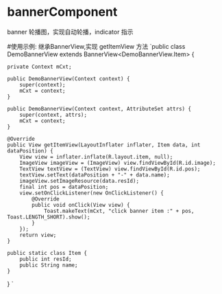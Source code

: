 # bannerComponent
banner 轮播图，实现自动轮播，indicator 指示

#使用示例:
继承BannerView,实现 getItemView 方法
`public class DemoBannerView extends BannerView<DemoBannerView.Item> {

    private Context mCxt;

    public DemoBannerView(Context context) {
        super(context);
        mCxt = context;
    }

    public DemoBannerView(Context context, AttributeSet attrs) {
        super(context, attrs);
        mCxt = context;
    }

    @Override
    public View getItemView(LayoutInflater inflater, Item data, int dataPosition) {
        View view = inflater.inflate(R.layout.item, null);
        ImageView imageView = (ImageView) view.findViewById(R.id.image);
        TextView textView = (TextView) view.findViewById(R.id.pos);
        textView.setText(dataPosition + "-" + data.name);
        imageView.setImageResource(data.resId);
        final int pos = dataPosition;
        view.setOnClickListener(new OnClickListener() {
            @Override
            public void onClick(View view) {
                Toast.makeText(mCxt, "click banner item :" + pos, Toast.LENGTH_SHORT).show();
            }
        });
        return view;
    }

    public static class Item {
        public int resId;
        public String name;
    }
}
`
